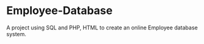 # Employee-Database
A project using SQL and PHP, HTML to create an online Employee database system.
